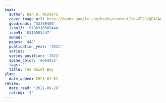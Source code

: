 ```yaml
---
book:
  author: Ben H. Winters
  cover_image_url: http://books.google.com/books/content?id=UT2CzQEACAAJ&printsec=frontcover&img=1&zoom=1&source=gbs_api
  goodreads: '53369480'
  isbn13: '9780316505444'
  isbn9: '0316505447'
  owned: ''
  pages: '448'
  publication_year: '2021'
  series: ''
  series_position: '2021'
  spine_color: '#6b4452'
  tags: ''
  title: The Quiet Boy
plan:
  date_added: 2023-01-01
review:
  date_read: '2021-09-26'
  rating: '3'
---
```

